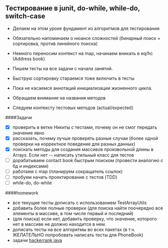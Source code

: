 ## Тестирование в junit, do-while, while-do, switch-case

- Делаем на этом уроке фундамент из алгоритмов для тестирования
- Обязательно напоминаем о нюансе сложностей (бинарный поиск + сортировка, против линейного поиска)
- Немного переносим контекст на map, начинаем вникать в eq/hc (Address book)

- Пишем тесты на все задачи с начала занятий. 
- Быструю сортировку стараемся тоже включить в тесты
- Пока не касаемся аннотаций инициализации жизненного цикла.
- Обращаем внимание на названия методов
- Следуем контексту тестовых методов (actual/expected)

####Задачи

- [x] проверить в ветке Никиты с тестами, почему он не смог передать значение явно
- [x] рассказать, почему лучше проверять разные случаи (более одной проверки на корректное поведение для разных данных)
- [x] поискать методы для создания массивов произвольной длины в Arrays. Если нет -- написать утильный класс для тестов
- [ ] дорабатываем contact book быстрым поиском (провести аналогию с бд и индексами)
- [ ] работаем с map (планируем сокращатель ссылок)
- [ ] пробуем начать проектирование с тестов (TDD)
- [ ] while-do, do-while 

####homework
- все текущие тесты дописать с использованием TestArrayUtils 
- добавить более полные проверки (для поиска найти поочередно все элементы в массиве, в том числе первый и последний)
- (для поиска) если нет, добавить проверку, что значение, которого нет в массиве не должно находится в нем. 
- дописать тесты на все алгоритмы во всех пакетах (в т.ч. ЖЕЛАТЕЛЬНО попробовать написать тесты для PhoneBook)
- задачи [hackerrank java](https://www.hackerrank.com/domains/java?filters%5Bstatus%5D%5B%5D=unsolved&badge_type=java)

